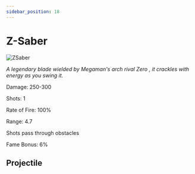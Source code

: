 ```yaml
---
sidebar_position: 18
---
```


# Z-Saber

![ZSaber](https://puu.sh/w6Q1e/3509eda3c0.png)

<i>A legendary blade wielded by Megaman's arch rival Zero , it crackles with energy as you swing it.</i>

Damage: 250-300

Shots: 1

Rate of Fire: 100% 

Range: 4.7

Shots pass through obstacles

Fame Bonus: 6%

## Projectile

